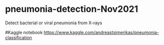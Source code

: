 # pneumonia-detection-Nov2021
Detect bacterial or viral pneumonia from X-rays

#Kaggle notebook
https://www.kaggle.com/andreastsimerikas/pneumonia-classification
